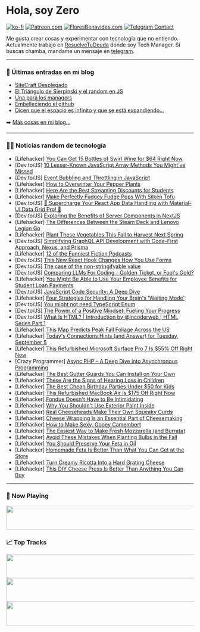 # Hola, soy Zero

[![ko-fi](https://ko-fi.com/img/githubbutton_sm.svg)](https://ko-fi.com/J3J4N0LUK)
[![Patreon.com](https://img.shields.io/endpoint.svg?url=https%3A%2F%2Fshieldsio-patreon.vercel.app%2Fapi%3Fusername%3Dzerodragon%26type%3Dpatrons&style=for-the-badge)](https://patreon.com/zerodragon)
[![FloresBenavides.com](https://img.shields.io/website?down_message=oops&label=MiBlog&style=for-the-badge&up_message=online&url=https%3A%2F%2Ffloresbenavides.com)](https://floresbenavides.com)
[![Telegram Contact](https://img.shields.io/badge/escr%C3%ADbeme-ZeroDragon-%2326A5E4?style=for-the-badge&logo=telegram)](https://t.me/zerodragon)

Me gusta crear cosas y experimentar con tecnología que no entiendo.
Actualmente trabajo en [ResuelveTuDeuda](http://github.com/resuelve) donde soy Tech Manager.
Si buscas chamba, mandame un mensaje en [telegram](https://t.me/zerodragon).

---

### 📕 Últimas entradas en mi blog
<!-- BLOG-POST-LIST:START -->
- [SiteCraft Desplegado](https://floresbenavides.com/sitecraft-desplegado/)
- [El Triángulo de Sierpinski y el random en JS](https://floresbenavides.com/el-triangulo-de-sierpinski-y-el-random-en-js/)
- [Una para los managers](https://floresbenavides.com/una-para-los-managers/)
- [Embelleciendo el github](https://floresbenavides.com/embelleciendo-el-github/)
- [Dicen que el espacio es infinito y que se está expandiendo…](https://floresbenavides.com/dicen-que-el-espacio-es-infinito-y-que-se-esta-expandiendo/)
<!-- BLOG-POST-LIST:END -->

➡️ [Más cosas en mi blog...](https://floresbenavides.com)

---

### 👨‍💻 Noticias random de tecnología
<!-- TECH-POSTS:START -->
- [Lifehacker] [You Can Get 15 Bottles of Swirl Wine for $64 Right Now](https://lifehacker.com/you-can-get-15-bottles-of-swirl-wine-for-64-right-now-1850792657?utm_source=regular)
- [Dev.to/JS] [10 Lesser-Known JavaScript Array Methods You Might’ve Missed](https://dev.to/mainulspace/10-lesser-known-javascript-array-methods-you-mightve-missed-32b3)
- [Dev.to/JS] [Event Bubbling and Throttling in JavaScript](https://dev.to/syedmuhammadaliraza/event-bubbling-and-throttling-in-javascript-5831)
- [Lifehacker] [How to Overwinter Your Pepper Plants](https://lifehacker.com/how-to-overwinter-your-pepper-plants-1850800893?utm_source=regular)
- [Lifehacker] [Here Are the Best Streaming Discounts for Students](https://lifehacker.com/every-major-streaming-service-that-offers-a-college-dis-1849065322?utm_source=regular)
- [Lifehacker] [Make Perfectly Fudgey Fudge Pops With Silken Tofu](https://lifehacker.com/make-perfectly-fudgey-fudge-pops-with-silken-tofu-1850804032?utm_source=regular)
- [Dev.to/JS] [🎯 Supercharge Your React App Data Handling with Material-UI Data Grid Pro! 🚀](https://dev.to/anii1429/supercharge-your-react-app-data-handling-with-material-ui-data-grid-pro-36cl)
- [Dev.to/JS] [Exploring the Benefits of Server Components in NextJS](https://dev.to/nilanth/exploring-the-benefits-of-server-components-in-nextjs-1988)
- [Lifehacker] [The Differences Between the Steam Deck and Lenovo Legion Go](https://lifehacker.com/the-differences-between-the-steam-deck-and-lenovo-legio-1850802411?utm_source=regular)
- [Lifehacker] [Plant These Vegetables This Fall to Harvest Next Spring](https://lifehacker.com/plant-these-vegetables-this-fall-to-harvest-next-spring-1850803128?utm_source=regular)
- [Dev.to/JS] [Simplifying GraphQL API Development with Code-First Approach, Nexus, and Prisma](https://dev.to/blazestudios23/simplifying-graphql-api-development-with-code-first-approach-nexus-and-prisma-n63)
- [Lifehacker] [12 of the Funniest Fiction Podcasts](https://lifehacker.com/funniest-fiction-podcasts-1850802452?utm_source=regular)
- [Dev.to/JS] [This New React Hook Changes How You Use Forms](https://dev.to/ubahthebuilder/this-new-react-hook-changes-how-you-use-forms-2ohb)
- [Dev.to/JS] [The case of the non-stringifyable value](https://dev.to/sabberworm/the-case-of-the-non-stringifyable-value-5bj3)
- [Dev.to/JS] [Comparing LLMs For Coding - Golden Ticket, or Fool&#39;s Gold?](https://dev.to/svper563/comparing-popular-llms-for-coding-whos-the-king-klo)
- [Lifehacker] [You Might Be Able to Use Your Employee Benefits for Student Loan Payments](https://lifehacker.com/you-might-be-able-to-use-your-employee-benefits-for-stu-1850802250?utm_source=regular)
- [Dev.to/JS] [JavaScript Code Security: A Deep Dive](https://dev.to/dominicazuka/javascript-code-security-a-deep-dive-1fpa)
- [Lifehacker] [Four Strategies for Handling Your Brain&#39;s &#39;Waiting Mode&#39;](https://lifehacker.com/four-strategies-for-handling-your-brains-waiting-mode-1850803018?utm_source=regular)
- [Dev.to/JS] [You might not need TypeScript Enum](https://dev.to/maafaishal/you-might-not-need-typescript-enum-1f4n)
- [Dev.to/JS] [The Power of a Positive Mindset: Fueling Your Progress](https://dev.to/saidlaasri/the-power-of-a-positive-mindset-fueling-your-progress-1n84)
- [Dev.to/JS] [What Is HTML? | Introduction by @incoderweb | HTML Series Part 1](https://dev.to/incoderweb/what-is-html-introduction-by-incoderweb-html-series-part-1-24o6)
- [Lifehacker] [This Map Predicts Peak Fall Foliage Across the US](https://lifehacker.com/this-map-predicts-peak-fall-foliage-across-the-us-1850803042?utm_source=regular)
- [Lifehacker] [Today&#39;s Connections Hints &lpar;and Answer&rpar; for Tuesday, September 5](https://lifehacker.com/connections-answer-today-september-5-2023-1850803783?utm_source=regular)
- [Lifehacker] [This Refurbished Microsoft Surface Pro 7 Is $55% Off Right Now](https://lifehacker.com/this-refurbished-microsoft-surface-pro-7-is-55-off-ri-1850792742?utm_source=regular)
- [Crazy Programmer] [Async PHP – A Deep Dive into Asynchronous Programming](https://www.thecrazyprogrammer.com/2023/09/async-php.html)
- [Lifehacker] [The Best Gutter Guards You Can Install on Your Own](https://lifehacker.com/the-best-gutter-guards-you-can-install-on-your-own-1850802057?utm_source=regular)
- [Lifehacker] [These Are the Signs of Hearing Loss in Children](https://lifehacker.com/these-are-the-signs-of-hearing-loss-in-children-1850796880?utm_source=regular)
- [Lifehacker] [The Best Cheap Birthday Parties Under $50 for Kids](https://lifehacker.com/the-best-cheap-birthday-party-ideas-for-kids-1850794611?utm_source=regular)
- [Lifehacker] [This Refurbished MacBook Air Is $175 Off Right Now](https://lifehacker.com/this-refurbished-macbook-air-is-175-off-right-now-1850792433?utm_source=regular)
- [Lifehacker] [Fondue Doesn&#39;t Have to Be Intimidating](https://lifehacker.com/how-to-make-cheese-fondue-1850488348?utm_source=regular)
- [Lifehacker] [Why You Shouldn&#39;t Use Exterior Paint Inside](https://lifehacker.com/why-you-shouldnt-use-exterior-paint-inside-1850792514?utm_source=regular)
- [Lifehacker] [Real Cheeseheads Make Their Own Squeaky Curds](https://lifehacker.com/how-to-make-cheese-curds-1850488334?utm_source=regular)
- [Lifehacker] [Cheese Wrapping Is an Essential Part of Cheesemaking](https://lifehacker.com/cheese-wrapping-is-an-essential-part-of-cheesemaking-1850488819?utm_source=regular)
- [Lifehacker] [How to Make Sexy, Gooey Camembert](https://lifehacker.com/how-to-make-sexy-gooey-camembert-1850488340?utm_source=regular)
- [Lifehacker] [The Easiest Way to Make Fresh Mozzarella &lpar;and Burrata&rpar;](https://lifehacker.com/how-to-make-fresh-mozzarella-and-burrata-1850468281?utm_source=regular)
- [Lifehacker] [Avoid These Mistakes When Planting Bulbs in the Fall](https://lifehacker.com/avoid-these-mistakes-when-planting-bulbs-in-the-fall-1850792548?utm_source=regular)
- [Lifehacker] [You Should Preserve Your Feta in Oil](https://lifehacker.com/you-should-preserve-your-feta-in-oil-1850488381?utm_source=regular)
- [Lifehacker] [Homemade Feta Is Better Than What You Can Get at the Store](https://lifehacker.com/how-to-make-feta-cheese-1850788489?utm_source=regular)
- [Lifehacker] [Turn Creamy Ricotta Into a Hard Grating Cheese](https://lifehacker.com/turn-creamy-ricotta-into-a-hard-grating-cheese-1850488323?utm_source=regular)
- [Lifehacker] [This DIY Cheese Press Is Better Than Anything You Can Buy](https://lifehacker.com/this-diy-cheese-press-is-better-than-anything-you-can-b-1850488353?utm_source=regular)<!-- TECH-POSTS:END -->

---

### 🎵 Now Playing
<a href="https://spotify-now-playing-dun.vercel.app/now-playing?open"><img src="https://spotify-now-playing-dun.vercel.app/now-playing" width="540" height="64"></a>

### 📈 Top Tracks
<a href="https://spotify-now-playing-dun.vercel.app/top-tracks?i=1&open"><img src="https://spotify-now-playing-dun.vercel.app/top-tracks?i=1" width="540" height="64"></a>
<a href="https://spotify-now-playing-dun.vercel.app/top-tracks?i=2&open"><img src="https://spotify-now-playing-dun.vercel.app/top-tracks?i=2" width="540" height="64"></a>
<a href="https://spotify-now-playing-dun.vercel.app/top-tracks?i=3&open"><img src="https://spotify-now-playing-dun.vercel.app/top-tracks?i=3" width="540" height="64"></a>
